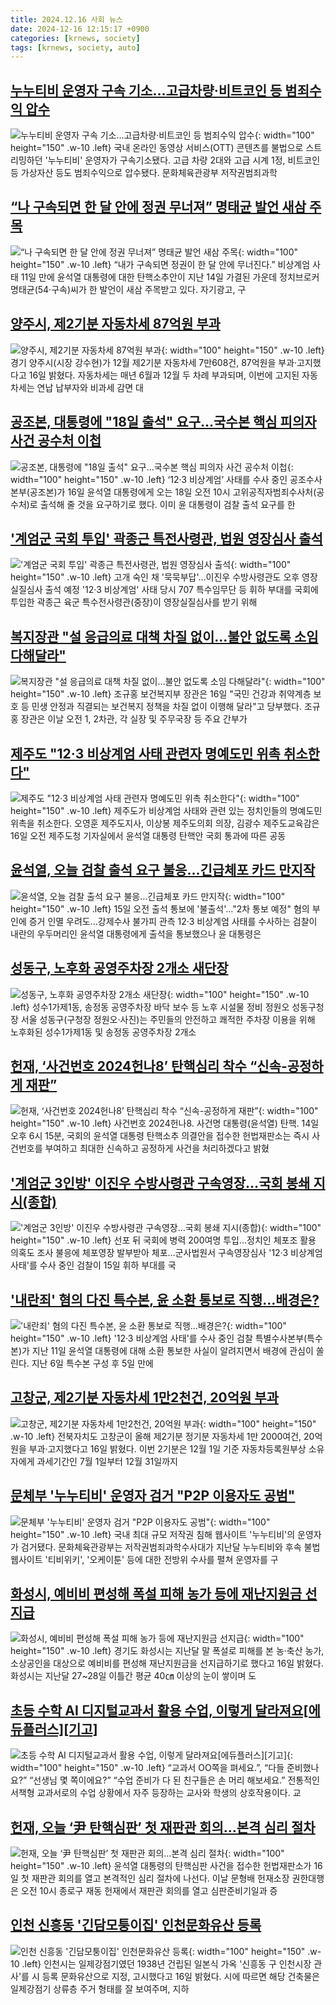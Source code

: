 ```yaml
---
title: 2024.12.16 사회 뉴스
date: 2024-12-16 12:15:17 +0900
categories: [krnews, society]
tags: [krnews, society, auto]
---
```

## [누누티비 운영자 구속 기소…고급차량·비트코인 등 범죄수익 압수](https://n.news.naver.com/mnews/article/654/0000097236)

![누누티비 운영자 구속 기소…고급차량·비트코인 등 범죄수익 압수](https://mimgnews.pstatic.net/image/origin/654/2024/12/16/97236.jpg?type=nf220_150){: width="100" height="150" .w-10 .left}
국내 온라인 동영상 서비스(OTT) 콘텐츠를 불법으로 스트리밍하던 '누누티비' 운영자가 구속기소됐다. 고급 차량 2대와 고급 시계 1정, 비트코인 등 가상자산 등도 범죄수익으로 압수됐다. 문화체육관광부 저작권범죄과학

## [“나 구속되면 한 달 안에 정권 무너져” 명태균 발언 새삼 주목](https://n.news.naver.com/mnews/article/081/0003503603)

![“나 구속되면 한 달 안에 정권 무너져” 명태균 발언 새삼 주목](https://mimgnews.pstatic.net/image/origin/081/2024/12/15/3503603.jpg?type=nf220_150){: width="100" height="150" .w-10 .left}
“내가 구속되면 정권이 한 달 안에 무너진다.” 비상계엄 사태 11일 만에 윤석열 대통령에 대한 탄핵소추안이 지난 14일 가결된 가운데 정치브로커 명태균(54·구속)씨가 한 발언이 새삼 주목받고 있다. 자기광고, 구

## [양주시, 제2기분 자동차세 87억원 부과](https://n.news.naver.com/mnews/article/277/0005518085)

![양주시, 제2기분 자동차세 87억원 부과](https://mimgnews.pstatic.net/image/origin/277/2024/12/16/5518085.jpg?type=nf220_150){: width="100" height="150" .w-10 .left}
경기 양주시(시장 강수현)가 12월 제2기분 자동차세 7만608건, 87억원을 부과·고지했다고 16일 밝혔다. 자동차세는 매년 6월과 12월 두 차례 부과되며, 이번에 고지된 자동차세는 연납 납부자와 비과세 감면 대

## [공조본, 대통령에 "18일 출석" 요구…국수본 핵심 피의자 사건 공수처 이첩](https://n.news.naver.com/mnews/article/277/0005518134)

![공조본, 대통령에 "18일 출석" 요구…국수본 핵심 피의자 사건 공수처 이첩](https://mimgnews.pstatic.net/image/origin/277/2024/12/16/5518134.jpg?type=nf220_150){: width="100" height="150" .w-10 .left}
‘12·3 비상계엄’ 사태를 수사 중인 공조수사본부(공조본)가 16일 윤석열 대통령에게 오는 18일 오전 10시 고위공직자범죄수사처(공수처)로 출석해 줄 것을 요구하기로 했다. 이미 윤 대통령이 검찰 출석 요구를 한

## ['계엄군 국회 투입' 곽종근 특전사령관, 법원 영장심사 출석](https://n.news.naver.com/mnews/article/001/0015108477)

!['계엄군 국회 투입' 곽종근 특전사령관, 법원 영장심사 출석](https://mimgnews.pstatic.net/image/origin/001/2024/12/16/15108477.jpg?type=nf220_150){: width="100" height="150" .w-10 .left}
고개 숙인 채 '묵묵부답'…이진우 수방사령관도 오후 영장실질심사 출석 예정 '12·3 비상계엄' 사태 당시 707 특수임무단 등 휘하 부대를 국회에 투입한 곽종근 육군 특수전사령관(중장)이 영장실질심사를 받기 위해

## [복지장관 "설 응급의료 대책 차질 없이…불안 없도록 소임 다해달라"](https://n.news.naver.com/mnews/article/003/0012964486)

![복지장관 "설 응급의료 대책 차질 없이…불안 없도록 소임 다해달라"](https://mimgnews.pstatic.net/image/origin/003/2024/12/16/12964486.jpg?type=nf220_150){: width="100" height="150" .w-10 .left}
조규홍 보건복지부 장관은 16일 "국민 건강과 취약계층 보호 등 민생 안정과 직결되는 보건복지 정책을 차질 없이 이행해 달라"고 당부했다. 조규홍 장관은 이날 오전 1, 2차관, 각 실장 및 주무국장 등 주요 간부가

## [제주도 "12·3 비상계엄 사태 관련자 명예도민 위촉 취소한다"](https://n.news.naver.com/mnews/article/421/0007970283)

![제주도 "12·3 비상계엄 사태 관련자 명예도민 위촉 취소한다"](https://mimgnews.pstatic.net/image/origin/421/2024/12/16/7970283.jpg?type=nf220_150){: width="100" height="150" .w-10 .left}
제주도가 비상계엄 사태와 관련 있는 정치인들의 명예도민 위촉을 취소한다. 오영훈 제주도지사, 이상봉 제주도의회 의장, 김광수 제주도교육감은 16일 오전 제주도청 기자실에서 윤석열 대통령 탄핵안 국회 통과에 따른 공동

## [윤석열, 오늘 검찰 출석 요구 불응…긴급체포 카드 만지작](https://n.news.naver.com/mnews/article/629/0000348026)

![윤석열, 오늘 검찰 출석 요구 불응…긴급체포 카드 만지작](https://mimgnews.pstatic.net/image/origin/629/2024/12/15/348026.jpg?type=nf220_150){: width="100" height="150" .w-10 .left}
15일 오전 출석 통보에 '불출석'…"2차 통보 예정" 혐의 부인에 증거 인멸 우려도…강제수사 불가피 관측 12·3 비상계엄 사태를 수사하는 검찰이 내란의 우두머리인 윤석열 대통령에게 출석을 통보했으나 윤 대통령은

## [성동구, 노후화 공영주차장 2개소 새단장](https://n.news.naver.com/mnews/article/016/0002402694)

![성동구, 노후화 공영주차장 2개소 새단장](https://mimgnews.pstatic.net/image/origin/016/2024/12/16/2402694.jpg?type=nf220_150){: width="100" height="150" .w-10 .left}
성수1가제1동, 송정동 공영주차장 바닥 보수 등 노후 시설물 정비 정원오 성동구청장 서울 성동구(구청장 정원오·사진)는 주민들의 안전하고 쾌적한 주차장 이용을 위해 노후화된 성수1가제1동 및 송정동 공영주차장 2개소

## [헌재, ‘사건번호 2024헌나8’ 탄핵심리 착수 “신속-공정하게 재판”](https://n.news.naver.com/mnews/article/020/0003604292)

![헌재, ‘사건번호 2024헌나8’ 탄핵심리 착수 “신속-공정하게 재판”](https://mimgnews.pstatic.net/image/origin/020/2024/12/16/3604292.jpg?type=nf220_150){: width="100" height="150" .w-10 .left}
사건번호 2024헌나8. 사건명 대통령(윤석열) 탄핵. 14일 오후 6시 15분, 국회의 윤석열 대통령 탄핵소추 의결안을 접수한 헌법재판소는 즉시 사건번호를 부여하고 최대한 신속하고 공정하게 사건을 처리하겠다고 밝혔

## ['계엄군 3인방' 이진우 수방사령관 구속영장…국회 봉쇄 지시(종합)](https://n.news.naver.com/mnews/article/001/0015107807)

!['계엄군 3인방' 이진우 수방사령관 구속영장…국회 봉쇄 지시(종합)](https://mimgnews.pstatic.net/image/origin/001/2024/12/15/15107807.jpg?type=nf220_150){: width="100" height="150" .w-10 .left}
선포 뒤 국회에 병력 200여명 투입…정치인 체포조 활용 의혹도 조사 불응에 체포영장 발부받아 체포…군사법원서 구속영장심사 '12·3 비상계엄 사태'를 수사 중인 검찰이 15일 휘하 부대를 국

## ['내란죄' 혐의 다진 특수본, 윤 소환 통보로 직행…배경은?](https://n.news.naver.com/mnews/article/003/0012963579)

!['내란죄' 혐의 다진 특수본, 윤 소환 통보로 직행…배경은?](https://mimgnews.pstatic.net/image/origin/003/2024/12/15/12963579.jpg?type=nf220_150){: width="100" height="150" .w-10 .left}
'12·3 비상계엄 사태'를 수사 중인 검찰 특별수사본부(특수본)가 지난 11일 윤석열 대통령에 대해 소환 통보한 사실이 알려지면서 배경에 관심이 쏠린다. 지난 6일 특수본 구성 후 5일 만에

## [고창군, 제2기분 자동차세 1만2천건, 20억원 부과](https://n.news.naver.com/mnews/article/421/0007970510)

![고창군, 제2기분 자동차세 1만2천건, 20억원 부과](https://mimgnews.pstatic.net/image/origin/421/2024/12/16/7970510.jpg?type=nf220_150){: width="100" height="150" .w-10 .left}
전북자치도 고창군이 올해 제2기분 정기분 자동차세 1만 2000여건, 20억원을 부과·고지했다고 16일 밝혔다. 이번 2기분은 12월 1일 기준 자동차등록원부상 소유자에게 과세기간인 7월 1일부터 12월 31일까지

## [문체부 '누누티비' 운영자 검거 "P2P 이용자도 공범"](https://n.news.naver.com/mnews/article/277/0005517859)

![문체부 '누누티비' 운영자 검거 "P2P 이용자도 공범"](https://mimgnews.pstatic.net/image/origin/277/2024/12/16/5517859.jpg?type=nf220_150){: width="100" height="150" .w-10 .left}
국내 최대 규모 저작권 침해 웹사이트 '누누티비'의 운영자가 검거됐다. 문화체육관광부는 저작권범죄과학수사대가 지난달 누누티비와 후속 불법 웹사이트 '티비위키', '오케이툰' 등에 대한 전방위 수사를 펼쳐 운영자를 구

## [화성시, 예비비 편성해 폭설 피해 농가 등에 재난지원금 선지급](https://n.news.naver.com/mnews/article/277/0005518141)

![화성시, 예비비 편성해 폭설 피해 농가 등에 재난지원금 선지급](https://mimgnews.pstatic.net/image/origin/277/2024/12/16/5518141.jpg?type=nf220_150){: width="100" height="150" .w-10 .left}
경기도 화성시는 지난달 말 폭설로 피해를 본 농·축산 농가, 소상공인을 대상으로 예비비를 편성해 재난지원금을 선지급하기로 했다고 16일 밝혔다. 화성시는 지난달 27~28일 이틀간 평균 40㎝ 이상의 눈이 쌓이며 도

## [초등 수학 AI 디지털교과서 활용 수업, 이렇게 달라져요[에듀플러스][기고]](https://n.news.naver.com/mnews/article/030/0003267894)

![초등 수학 AI 디지털교과서 활용 수업, 이렇게 달라져요[에듀플러스][기고]](https://mimgnews.pstatic.net/image/origin/030/2024/12/15/3267894.jpg?type=nf220_150){: width="100" height="150" .w-10 .left}
“교과서 OO쪽을 펴세요.”, “다들 준비했나요?” “선생님 몇 쪽이에요?” “수업 준비가 다 된 친구들은 손 머리 해보세요.” 전통적인 서책형 교과서로의 수업 상황에서 자주 등장하는 교사와 학생의 상호작용이다. 교

## [헌재, 오늘 ‘尹 탄핵심판’ 첫 재판관 회의…본격 심리 절차](https://n.news.naver.com/mnews/article/009/0005414134)

![헌재, 오늘 ‘尹 탄핵심판’ 첫 재판관 회의…본격 심리 절차](https://mimgnews.pstatic.net/image/origin/009/2024/12/16/5414134.jpg?type=nf220_150){: width="100" height="150" .w-10 .left}
윤석열 대통령의 탄핵심판 사건을 접수한 헌법재판소가 16일 첫 재판관 회의를 열고 본격적인 심리 절차에 나선다. 이날 문형배 헌재소장 권한대행은 오전 10시 종로구 재동 헌재에서 재판관 회의를 열고 심판준비기일과 증

## [인천 신흥동 '긴담모퉁이집' 인천문화유산 등록](https://n.news.naver.com/mnews/article/421/0007969960)

![인천 신흥동 '긴담모퉁이집' 인천문화유산 등록](https://mimgnews.pstatic.net/image/origin/421/2024/12/16/7969960.jpg?type=nf220_150){: width="100" height="150" .w-10 .left}
인천시는 일제강점기였던 1938년 건립된 일본식 가옥 '신흥동 구 인천시장 관사'를 시 등록 문화유산으로 지정, 고시했다고 16일 밝혔다. 시에 따르면 해당 건축물은 일제강점기 상류층 주거 형태를 잘 보여주며, 지하

